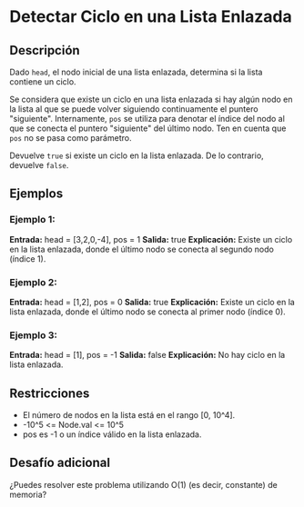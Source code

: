 # Detectar Ciclo en una Lista Enlazada

## Descripción

Dado `head`, el nodo inicial de una lista enlazada, determina si la lista contiene un ciclo.

Se considera que existe un ciclo en una lista enlazada si hay algún nodo en la lista al que se puede volver siguiendo continuamente el puntero "siguiente". Internamente, `pos` se utiliza para denotar el índice del nodo al que se conecta el puntero "siguiente" del último nodo. Ten en cuenta que `pos` no se pasa como parámetro.

Devuelve `true` si existe un ciclo en la lista enlazada. De lo contrario, devuelve `false`.

## Ejemplos

### Ejemplo 1:

**Entrada:** head = [3,2,0,-4], pos = 1
**Salida:** true
**Explicación:** Existe un ciclo en la lista enlazada, donde el último nodo se conecta al segundo nodo (índice 1).

### Ejemplo 2:

**Entrada:** head = [1,2], pos = 0
**Salida:** true
**Explicación:** Existe un ciclo en la lista enlazada, donde el último nodo se conecta al primer nodo (índice 0).

### Ejemplo 3:

**Entrada:** head = [1], pos = -1
**Salida:** false
**Explicación:** No hay ciclo en la lista enlazada.

## Restricciones

- El número de nodos en la lista está en el rango [0, 10^4].
- -10^5 <= Node.val <= 10^5
- pos es -1 o un índice válido en la lista enlazada.

## Desafío adicional

¿Puedes resolver este problema utilizando O(1) (es decir, constante) de memoria?